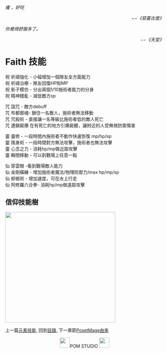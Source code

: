 *癢 ，好吃*  
<p align="right"><i>−−《惡靈古堡》</i></p>

*你覺得舒服多了。*  
<p align="right"><i>−−《天堂》</i></p>

# Faith 技能
祝 祈禱強化 - 小幅增加一個隊友全方面能力  
祝 祈禱治療 - 隊友回復HP和MP  
祝 影子模仿 - 分出兩個1/10施術者能力的分身  
祝 精神錯亂 - 減低敵方sp  
  
咒 詛咒 - 敵方debuff  
咒 布都御魂- 鎖住一名敵人，施術者無法移動  
咒 咒殺術 - 直接讓一名等級比施術者低的敵人死亡  
咒 連鎖屍爆 在有死亡的地方引爆屍體，讓附近的人受無視防禦傷害  
  
靈 靈修 - 一段時間內施術者不動作快速恢復 mp/hp/sp  
靈 隱身術 - 一段時間對方無法攻擊，施術者也無法攻擊  
靈 心念之力 - 消耗hp/mp做近距攻擊  
靈 瞬間移動 - 可以到戰場上任意一點  
  
仙 穿雲眼 -看到戰場敵人能力  
仙 金剛橫練 - 增加施術者魔法/物理防禦力/max hp/mp/sp  
仙 蜉蝣術 - 增加速度，可在水上行走  
仙 阿修羅六合拳- 消耗hp/mp做遠距攻擊  

## 信仰技能樹
<img src="https://github.com/PartiallyOrderedMagic/PartiallyOrderedMagic.github.io/raw/master/Setting/Ch3/Faith/FaithSkillTree.svg" Width="350" />


上一篇[元素技能](/Setting/Ch3/Element), 
回到[目錄](/#ch-3-god-view), 
下一章節[PosetMage由來](/Setting/Appendix/PosetMage)


<p align="center"><img src="https://github.com/PartiallyOrderedMagic/PartiallyOrderedMagic.github.io/raw/master/Icon/Design/4Element.svg" Height="32" />POM STUDIO <img src="https://github.com/PartiallyOrderedMagic/PartiallyOrderedMagic.github.io/raw/master/Icon/Transparent/POM.png" Height="32" /></p>
